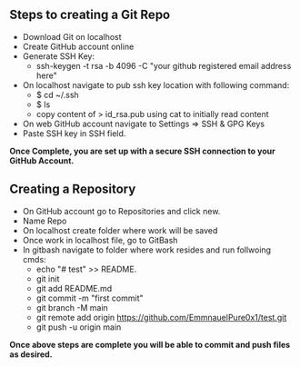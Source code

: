 ## Steps to creating a Git Repo 

- Download Git on localhost
- Create GitHub account online
- Generate SSH Key:
	- ssh-keygen -t rsa -b 4096 -C "your github registered email address here"
- On localhost navigate to pub ssh key location with following command:
	- $ cd ~/.ssh
	- $ ls
	- copy content of > id_rsa.pub using cat to initially read content
- On web GitHub account navigate to Settings => SSH & GPG Keys
- Paste SSH key in SSH field.

**Once Complete, you are set up with a secure SSH connection to your GitHub Account.**

## Creating a Repository

- On GitHub account go to Repositories and click new.
- Name Repo
- On localhost create folder where work will be saved
- Once work in localhost file, go to GitBash
- In gitbash navigate to folder where work resides and run follwoing cmds:
	- echo "# test" >> README.
	- git init
	- git add README.md
	- git commit -m "first commit"
	- git branch -M main
	- git remote add origin https://github.com/EmmnauelPure0x1/test.git
	- git push -u origin main 

**Once above steps are complete you will be able to commit and push files as desired.**


